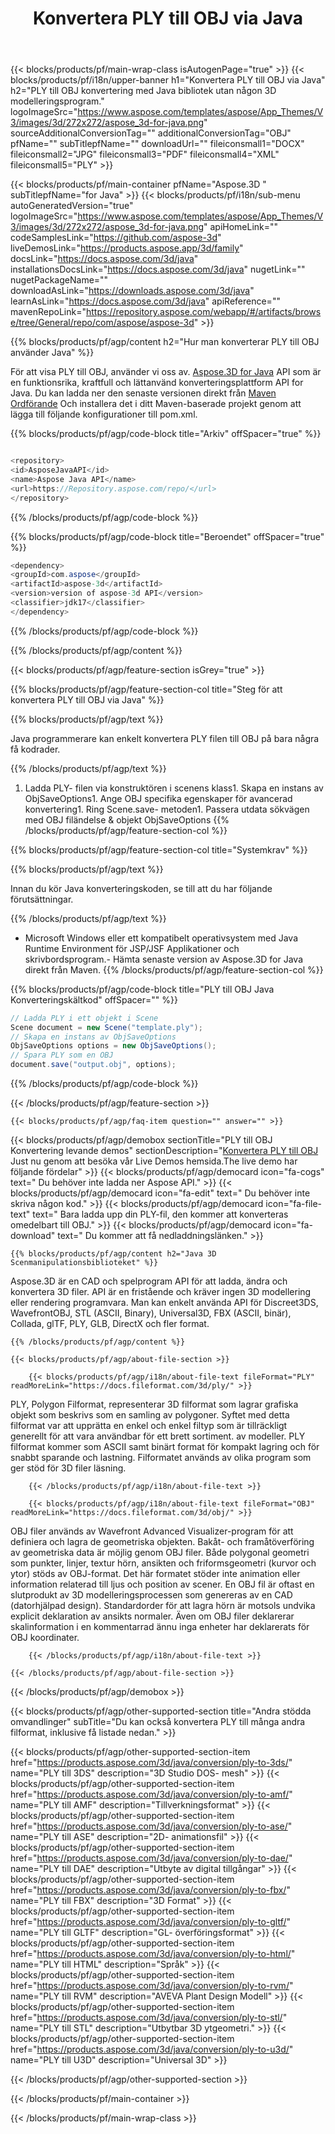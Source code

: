 ﻿---
title: Konvertera PLY till OBJ via Java 
weight: 880
url: /sv/java/conversion/ply-to-obj/ 
description: Prov Java konverteringskod för PLY-format till OBJ-fil. Använd den här exempelkoden för att konvertera PLY till OBJ inom någon webb- eller skrivbordsbaserad program Java.
---
{{< blocks/products/pf/main-wrap-class isAutogenPage="true" >}}
{{< blocks/products/pf/i18n/upper-banner h1="Konvertera PLY till OBJ via Java" h2="PLY till OBJ konvertering med Java bibliotek utan någon 3D modelleringsprogram." logoImageSrc="https://www.aspose.com/templates/aspose/App_Themes/V3/images/3d/272x272/aspose_3d-for-java.png" sourceAdditionalConversionTag="" additionalConversionTag="OBJ" pfName="" subTitlepfName="" downloadUrl="" fileiconsmall1="DOCX" fileiconsmall2="JPG" fileiconsmall3="PDF" fileiconsmall4="XML" fileiconsmall5="PLY" >}}

{{< blocks/products/pf/main-container pfName="Aspose.3D " subTitlepfName="for Java" >}}
{{< blocks/products/pf/i18n/sub-menu autoGeneratedVersion="true" logoImageSrc="https://www.aspose.com/templates/aspose/App_Themes/V3/images/3d/272x272/aspose_3d-for-java.png" apiHomeLink="" codeSamplesLink="https://github.com/aspose-3d" liveDemosLink="https://products.aspose.app/3d/family" docsLink="https://docs.aspose.com/3d/java" installationsDocsLink="https://docs.aspose.com/3d/java" nugetLink="" nugetPackageName="" downloadAsLink="https://downloads.aspose.com/3d/java" learnAsLink="https://docs.aspose.com/3d/java" apiReference="" mavenRepoLink="https://repository.aspose.com/webapp/#/artifacts/browse/tree/General/repo/com/aspose/aspose-3d" >}}

{{% blocks/products/pf/agp/content h2="Hur man konverterar PLY till OBJ använder Java" %}}

 För att visa PLY till OBJ, använder vi oss av.
 [Aspose.3D for Java](https://products.aspose.com/3d/java) 
 API som är en funktionsrika, kraftfull och lättanvänd konverteringsplattform API for Java. Du kan ladda ner den senaste versionen direkt från
 [Maven Ordförande](https://repository.aspose.com/webapp/#/artifacts/browse/tree/General/repo/com/aspose/aspose-3d) 
 Och installera det i ditt Maven-baserade projekt genom att lägga till följande konfigurationer till pom.xml.

{{% blocks/products/pf/agp/code-block title="Arkiv" offSpacer="true" %}}

```cs

<repository>
<id>AsposeJavaAPI</id>
<name>Aspose Java API</name>
<url>https://Repository.aspose.com/repo/</url>
</repository>


```

{{% /blocks/products/pf/agp/code-block %}}

{{% blocks/products/pf/agp/code-block title="Beroendet" offSpacer="true" %}}

```cs
<dependency>
<groupId>com.aspose</groupId>
<artifactId>aspose-3d</artifactId>
<version>version of aspose-3d API</version>
<classifier>jdk17</classifier>
</dependency>


```

{{% /blocks/products/pf/agp/code-block %}}

{{% /blocks/products/pf/agp/content %}}

{{< blocks/products/pf/agp/feature-section isGrey="true" >}}

{{% blocks/products/pf/agp/feature-section-col title="Steg för att konvertera PLY till OBJ via Java" %}}

{{% blocks/products/pf/agp/text %}}

 Java programmerare kan enkelt konvertera PLY filen till OBJ på bara några få kodrader.

{{% /blocks/products/pf/agp/text %}}

1. Ladda PLY- filen via konstruktören i scenens klass1. Skapa en instans av ObjSaveOptions1. Ange OBJ specifika egenskaper för avancerad konvertering1. Ring Scene.save- metoden1. Passera utdata sökvägen med OBJ filändelse & objekt ObjSaveOptions
{{% /blocks/products/pf/agp/feature-section-col %}}

{{% blocks/products/pf/agp/feature-section-col title="Systemkrav" %}}

{{% blocks/products/pf/agp/text %}}

 Innan du kör Java konverteringskoden, se till att du har följande förutsättningar.

{{% /blocks/products/pf/agp/text %}}

- Microsoft Windows eller ett kompatibelt operativsystem med Java Runtime Environment för JSP/JSF Applikationer och skrivbordsprogram.- Hämta senaste version av Aspose.3D for Java direkt från Maven.
{{% /blocks/products/pf/agp/feature-section-col %}}

{{% blocks/products/pf/agp/code-block title="PLY till OBJ Java Konverteringskältkod" offSpacer="" %}}

```cs
// Ladda PLY i ett objekt i Scene 
Scene document = new Scene("template.ply");
// Skapa en instans av ObjSaveOptions 
ObjSaveOptions options = new ObjSaveOptions();
// Spara PLY som en OBJ 
document.save("output.obj", options);   


```

{{% /blocks/products/pf/agp/code-block %}}

{{< /blocks/products/pf/agp/feature-section >}}

    {{< blocks/products/pf/agp/faq-item question="" answer="" >}}
 

<!-- aboutfile Starts -->

{{< blocks/products/pf/agp/demobox sectionTitle="PLY till OBJ Konvertering levande demos" sectionDescription="[Konvertera PLY till OBJ](https://products.aspose.app/3d/conversion/ply-to-obj) Just nu genom att besöka vår Live Demos hemsida.The live demo har följande fördelar" >}}
        {{< blocks/products/pf/agp/democard icon="fa-cogs" text=" Du behöver inte ladda ner Aspose API." >}}
        {{< blocks/products/pf/agp/democard icon="fa-edit" text=" Du behöver inte skriva någon kod." >}}
        {{< blocks/products/pf/agp/democard icon="fa-file-text" text=" Bara ladda upp din PLY-fil, den kommer att konverteras omedelbart till OBJ." >}}
        {{< blocks/products/pf/agp/democard icon="fa-download" text=" Du kommer att få nedladdningslänken." >}}

    {{% blocks/products/pf/agp/content h2="Java 3D Scenmanipulationsbiblioteket" %}}

 Aspose.3D är en CAD och spelprogram API för att ladda, ändra och konvertera 3D filer. API är en fristående och kräver ingen 3D modellering eller rendering programvara. Man kan enkelt använda API för Discreet3DS, WavefrontOBJ, STL (ASCII, Binary), Universal3D, FBX (ASCII, binär), Collada, glTF, PLY, GLB, DirectX och fler format. 



    {{% /blocks/products/pf/agp/content %}}

    {{< blocks/products/pf/agp/about-file-section >}}

        {{< blocks/products/pf/agp/i18n/about-file-text fileFormat="PLY" readMoreLink="https://docs.fileformat.com/3d/ply/" >}}

PLY, Polygon Filformat, representerar 3D filformat som lagrar grafiska objekt som beskrivs som en samling av polygoner. Syftet med detta filformat var att upprätta en enkel och enkel filtyp som är tillräckligt generellt för att vara användbar för ett brett sortiment. av modeller. PLY filformat kommer som ASCII samt binärt format för kompakt lagring och för snabbt sparande och lastning. Filformatet används av olika program som ger stöd för 3D filer läsning.


        {{< /blocks/products/pf/agp/i18n/about-file-text >}}

        {{< blocks/products/pf/agp/i18n/about-file-text fileFormat="OBJ" readMoreLink="https://docs.fileformat.com/3d/obj/" >}}

OBJ filer används av Wavefront Advanced Visualizer-program för att definiera och lagra de geometriska objekten. Bakåt- och framåtöverföring av geometriska data är möjlig genom OBJ filer. Både polygonal geometri som punkter, linjer, textur hörn, ansikten och friformsgeometri (kurvor och ytor) stöds av OBJ-format. Det här formatet stöder inte animation eller information relaterad till ljus och position av scener. En OBJ fil är oftast en slutprodukt av 3D modelleringsprocessen som genereras av en CAD (datorhjälpad design). Standardorder för att lagra hörn är motsols undvika explicit deklaration av ansikts normaler. Även om OBJ filer deklarerar skalinformation i en kommentarrad ännu inga enheter har deklarerats för OBJ koordinater.


        {{< /blocks/products/pf/agp/i18n/about-file-text >}}

    {{< /blocks/products/pf/agp/about-file-section >}}

{{< /blocks/products/pf/agp/demobox >}}

<!-- aboutfile Ends -->

{{< blocks/products/pf/agp/other-supported-section title="Andra stödda omvandlinger" subTitle="Du kan också konvertera PLY till många andra filformat, inklusive få listade nedan." >}}

{{< blocks/products/pf/agp/other-supported-section-item href="https://products.aspose.com/3d/java/conversion/ply-to-3ds/" name="PLY till 3DS" description="3D Studio DOS- mesh" >}}
{{< blocks/products/pf/agp/other-supported-section-item href="https://products.aspose.com/3d/java/conversion/ply-to-amf/" name="PLY till AMF" description="Tillverkningsformat" >}}
{{< blocks/products/pf/agp/other-supported-section-item href="https://products.aspose.com/3d/java/conversion/ply-to-ase/" name="PLY till ASE" description="2D- animationsfil" >}}
{{< blocks/products/pf/agp/other-supported-section-item href="https://products.aspose.com/3d/java/conversion/ply-to-dae/" name="PLY till DAE" description="Utbyte av digital tillgångar" >}}
{{< blocks/products/pf/agp/other-supported-section-item href="https://products.aspose.com/3d/java/conversion/ply-to-fbx/" name="PLY till FBX" description="3D Format" >}}
{{< blocks/products/pf/agp/other-supported-section-item href="https://products.aspose.com/3d/java/conversion/ply-to-gltf/" name="PLY till GLTF" description="GL- överföringsformat" >}}
{{< blocks/products/pf/agp/other-supported-section-item href="https://products.aspose.com/3d/java/conversion/ply-to-html/" name="PLY till HTML" description="Språk" >}}
{{< blocks/products/pf/agp/other-supported-section-item href="https://products.aspose.com/3d/java/conversion/ply-to-rvm/" name="PLY till RVM" description="AVEVA Plant Design Modell" >}}
{{< blocks/products/pf/agp/other-supported-section-item href="https://products.aspose.com/3d/java/conversion/ply-to-stl/" name="PLY till STL" description="Utbytbar 3D ytgeometri." >}}
{{< blocks/products/pf/agp/other-supported-section-item href="https://products.aspose.com/3d/java/conversion/ply-to-u3d/" name="PLY till U3D" description="Universal 3D" >}}

{{< /blocks/products/pf/agp/other-supported-section >}}

{{< /blocks/products/pf/main-container >}}
    
{{< /blocks/products/pf/main-wrap-class >}}